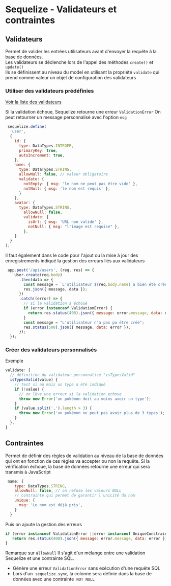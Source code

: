 # Sequelize - Validateurs et contraintes

## Validateurs

Permet de valider les entrées utilisateurs avant d'envoyer la requête à la base de données.  
Les validateurs se déclenche lors de l'appel des méthodes `create()` et `update()`  
Ils se définissent au niveau du model en utilisant la propriété `validate` qui prend comme valeur un objet de configuration des validateurs


### Utiliser des validateurs prédéfinies

[Voir la liste des validateurs ](https://sequelize.org/docs/v6/core-concepts/validations-and-constraints/)

Si la validation échoue, Sequelize retourne une erreur `ValidationError` 
On peut retourner un message personnalisé avec l'option  `msg` 

```js
 sequelize.define(
  'user',
  {
    id: {
      type: DataTypes.INTEGER,
      primaryKey: true,
      autoIncrement: true,
    },
    name: {
      type: DataTypes.STRING,
      allowNull: false, // valeur obligatoire
      validate: {
        notEmpty: { msg: 'le nom ne peut pas être vide' },
        notNull: { msg: 'le nom est requis' },
      }
    },
    avatar: {
      type: DataTypes.STRING,
        allowNull: false,
        validate: {
          isUrl: { msg: 'URL non valide' },
          notNull: { msg: "l'image est requise" },
        },
    }
  }
);
```

Il faut également dans le code pour l'ajout ou la mise à jour des enregistrements indiqué la gestion des erreurs liés aux validateurs

```js
 app.post('/api/users', (req, res) => {
    User.create(req.body)
      .then(data => {
        const message = `L'utilisateur ${req.body.name} a bien été crée.`;
        res.json({ message, data });
      })
      .catch((error) => {
        // si la validation a échoué
        if (error instanceof ValidationError) {
          return res.status(400).json({ message: error.message, data: error });
        }
        const message = "L'utilisateur n'a pas pu être créé";
        res.status(500).json({ message, data: error });
      });
  });
```




### Créer des validateurs personnalisés

Exemple

```js
validate: {
  // définition du validateur personnalisé "isTypesValid"
  isTypesValid(value) {
    // test si au mois un type a été indiqué
    if (!value) {
      // on lève une erreur si la validation echoue
      throw new Error('un pokémon doit au moins avoir un type');
    }
    if (value.split(',').length > 3) {
      throw new Error('un pokémon ne peut pas avoir plus de 3 types');
    }
  },
}
```

## Contraintes

Permet de définir des règles de validation au niveau de la base de données qui ont en fonction de ces règles va accepter ou non la requête.
Si la vérification échoue, la base de données retourne une erreur qui sera transmis à JavaScript 


```js
 name: {
    type: DataTypes.STRING,
    allowNull: false, // on refuse les valeurs NULL
    // contrainte qui permet de garantir l'unicité du nom
    unique: {
      msg: 'Le nom est déjà pris',
    }
  }
```

Puis on ajoute la gestion des erreurs

```js
if (error instanceof ValidationError ||error instanceof UniqueConstraintError) {
   return res.status(400).json({ message: error.message, data: error });
}
```

Remarque sur `allowNull` 
Il s'agit d'un mélange entre une validation Sequelize et une contrainte SQL. 
- Génère une erreur `ValidationError` sans exécution d'une requête SQL
- Lors d'un  `sequelize.sync`, la colonne sera définie dans la base de données avec une contrainte  `NOT NULL`
